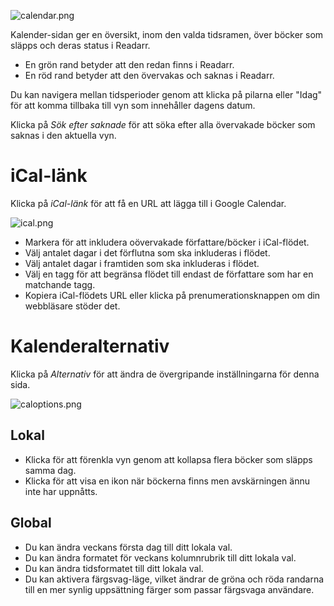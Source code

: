 ![calendar.png](/assets/readarr/calendar.png)

Kalender-sidan ger en översikt, inom den valda tidsramen, över böcker som släpps och deras status i Readarr.

- En grön rand betyder att den redan finns i Readarr.
- En röd rand betyder att den övervakas och saknas i Readarr.

Du kan navigera mellan tidsperioder genom att klicka på pilarna eller "Idag" för att komma tillbaka till vyn som innehåller dagens datum.

Klicka på *Sök efter saknade* för att söka efter alla övervakade böcker som saknas i den aktuella vyn.

# iCal-länk

Klicka på *iCal-länk* för att få en URL att lägga till i Google Calendar.

![ical.png](/assets/readarr/ical.png)

- Markera för att inkludera oövervakade författare/böcker i iCal-flödet.
- Välj antalet dagar i det förflutna som ska inkluderas i flödet.
- Välj antalet dagar i framtiden som ska inkluderas i flödet.
- Välj en tagg för att begränsa flödet till endast de författare som har en matchande tagg.
- Kopiera iCal-flödets URL eller klicka på prenumerationsknappen om din webbläsare stöder det.

# Kalenderalternativ

Klicka på *Alternativ* för att ändra de övergripande inställningarna för denna sida.

![caloptions.png](/assets/readarr/caloptions.png)

## Lokal

- Klicka för att förenkla vyn genom att kollapsa flera böcker som släpps samma dag.
- Klicka för att visa en ikon när böckerna finns men avskärningen ännu inte har uppnåtts.

## Global

- Du kan ändra veckans första dag till ditt lokala val.
- Du kan ändra formatet för veckans kolumnrubrik till ditt lokala val.
- Du kan ändra tidsformatet till ditt lokala val.
- Du kan aktivera färgsvag-läge, vilket ändrar de gröna och röda randarna till en mer synlig uppsättning färger som passar färgsvaga användare.